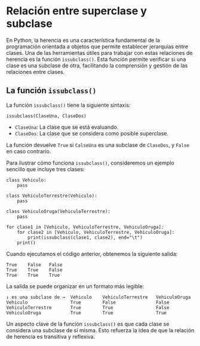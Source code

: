 # Relación entre superclase y subclase

En Python, la herencia es una característica fundamental de la programación orientada a objetos que permite establecer jerarquías entre clases. Una de las herramientas útiles para trabajar con estas relaciones de herencia es la función `issubclass()`. Esta función permite verificar si una clase es una subclase de otra, facilitando la comprensión y gestión de las relaciones entre clases.

## La función `issubclass()`

La función `issubclass()` tiene la siguiente sintaxis:

```
issubclass(ClaseUna, ClaseDos)
```
* `ClaseUna`: La clase que se está evaluando.
* `ClaseDos`: La clase que se considera como posible superclase.

La función devuelve `True` si `CalseUna` es una subclase de `ClaseDos`, y `False` en caso contrario.

Para ilustrar cómo funciona `issubclass()`, consideremos un ejemplo sencillo que incluye tres clases:

```
class Vehiculo:
    pass

class VehiculoTerrestre(Vehiculo):
    pass

class VehiculoOruga(VehiculoTerrestre):
    pass

for clase1 in [Vehiculo, VehiculoTerrestre, VehiculoOruga]:
    for clase2 in [Vehiculo, VehiculoTerrestre, VehiculoOruga]:
        print(issubclass(clase1, clase2), end="\t")
    print()
```

Cuando ejecutamos el código anterior, obtenemos la siguiente salida:

```
True	False	False	
True	True	False	
True	True	True	
```
La salida se puede organizar en un formato más legible:

```
↓ es una subclase de → 	Vehiculo 	VehiculoTerrestre 	VehiculoOruga
Vehiculo          	    True      	False         	    False
VehiculoTerrestre  	    True       	True          	    False
VehiculoOruga   	    True       	True          	    True
```

Un aspecto clave de la función `issubclass()` es que cada clase se considera una subclase de sí misma. Esto refuerza la idea de que la relación de herencia es transitiva y reflexiva.

